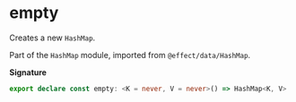 # empty

Creates a new `HashMap`.

Part of the `HashMap` module, imported from `@effect/data/HashMap`.

**Signature**

```ts
export declare const empty: <K = never, V = never>() => HashMap<K, V>
```
